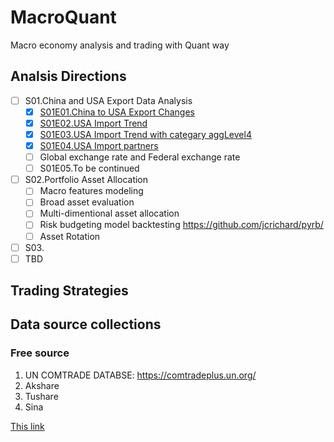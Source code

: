 # MacroQuant
Macro economy analysis and trading with Quant way

## Analsis Directions
* [ ] S01.China and USA Export Data Analysis 
  - [x] [S01E01.China to USA Export Changes](https://github.com/cloudseasail/MacroQuant/blob/main/analysis/S01E01_CHN_to_USA_Export_Analysis.ipynb)
  - [x] [S01E02.USA Import Trend](https://github.com/cloudseasail/MacroQuant/blob/main/analysis/S01E02_USA_Import_Trend.ipynb)
  - [x] [S01E03.USA Import Trend with categary aggLevel4](https://github.com/cloudseasail/MacroQuant/blob/main/analysis/S01E03_USA_Import_aggLevel4.ipynb)
  - [x] [S01E04.USA Import partners](https://github.com/cloudseasail/MacroQuant/blob/main/analysis/S01E04_USA_import_partner.ipynb)
  - [ ] Global exchange rate and Federal exchange rate
  - [ ] S01E05.To be continued
* [ ] S02.Portfolio Asset Allocation
  * [ ] Macro features modeling
  * [ ] Broad asset evaluation
  * [ ] Multi-dimentional asset allocation
  * [ ] Risk budgeting model backtesting   https://github.com/jcrichard/pyrb/
  * [ ] Asset Rotation
* [ ] S03.
* [ ] TBD

## Trading Strategies


## Data source collections 
### Free source
 1. UN COMTRADE DATABSE: https://comtradeplus.un.org/
 2. Akshare
 3. Tushare
 4. Sina

[This link](http://example.net/)